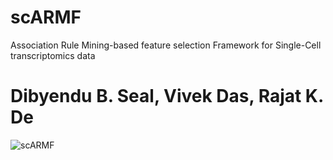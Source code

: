 # scARMF
Association Rule Mining-based feature selection Framework for Single-Cell transcriptomics data
# Dibyendu B. Seal, Vivek Das, Rajat K. De

![scARMF](https://user-images.githubusercontent.com/19671806/201693504-7e6494e1-6158-48cc-8ff9-fc4db895b830.jpg)
